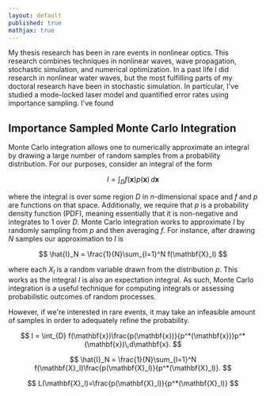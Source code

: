 ```yaml
---
layout: default
published: true
mathjax: true
---
```



My thesis research has been in rare events in nonlinear optics. This research combines techniques in nonlinear waves, wave propagation, stochastic simulation, and numerical optimization. In a past life I did research in nonlinear water waves, but the most fulfilling parts of my doctoral research have been in stochastic simulation. In particular, I've studied a mode-locked laser model and quantified error rates using importance sampling. I've found 

## Importance Sampled Monte Carlo Integration

Monte Carlo integration allows one to numerically approximate an integral by drawing a large number of random samples from a probability distribution. For our purposes, consider an integral of the form


$$
I = \int_{D} f(\mathbf{x})p(\mathbf{x})\,d\mathbf{x}
$$


where the integral is over some region $D$ in $n$-dimensional space and $f$ and $p$ are functions on that space. Additionally, we require that $p$ is a probability density function (PDF), meaning essentially that it is non-negative and integrates to 1 over $D$. Monte Carlo integration works to approximate $I$ by randomly sampling from $p$ and then averaging $f$. For instance, after drawing $N$ samples our approximation to $I$ is


$$
\hat{I}_N = \frac{1}{N}\sum_{l=1}^N f(\mathbf{X}_l)
$$


where each $X_l$ is a random variable drawn from the distribution $p$.  This works as the integral $I$ is also an expectation integral. As such, Monte Carlo integration is a useful technique for computing integrals or assessing probabilistic outcomes of random processes.

However, if we're interested in rare events, it may take an infeasible amount of samples in order to adequately refine the probability.


$$
I = \int_{D} f(\mathbf{x})\frac{p(\mathbf{x})}{p^*(\mathbf{x})}p^*(\mathbf{x})\,d\mathbf{x}.
$$

$$
\hat{I}_N = \frac{1}{N}\sum_{l=1}^N f(\mathbf{X}_l)\frac{p(\mathbf{X}_l)}{p^*(\mathbf{X}_l)}.
$$

$$
L(\mathbf{X}_l)=\frac{p(\mathbf{X}_l)}{p^*(\mathbf{X}_l)}
$$





